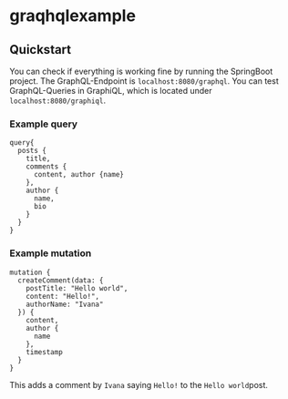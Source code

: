 # graqhqlexample
## Quickstart
You can check if everything is working fine by running the SpringBoot project.
 The GraphQL-Endpoint is `localhost:8080/graphql`. You can test GraphQL-Queries in GraphiQL, which is located under
 `localhost:8080/graphiql`.
### Example query
```
query{
  posts {
    title,
    comments {
      content, author {name}
    },
    author {
      name,
      bio
    }
  }
}
```
### Example mutation
```
mutation {
  createComment(data: {
    postTitle: "Hello world",
    content: "Hello!",
    authorName: "Ivana"
  }) {
    content,
    author {
      name
    },
    timestamp
  }
}
```
This adds a comment by `Ivana` saying `Hello!` to the `Hello world`post.